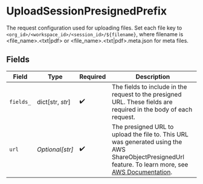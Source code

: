 # UploadSessionPresignedPrefix

The request configuration used for uploading files. Set each file key to `<org_id>/<workspace_id>/<session_id>/${filename}`, where filename is <file_name>.<txt|pdf> or <file_name>.<txt|pdf>.meta.json for meta files.


## Fields

| Field                                                                                                                                                                                                                                      | Type                                                                                                                                                                                                                                       | Required                                                                                                                                                                                                                                   | Description                                                                                                                                                                                                                                |
| ------------------------------------------------------------------------------------------------------------------------------------------------------------------------------------------------------------------------------------------ | ------------------------------------------------------------------------------------------------------------------------------------------------------------------------------------------------------------------------------------------ | ------------------------------------------------------------------------------------------------------------------------------------------------------------------------------------------------------------------------------------------ | ------------------------------------------------------------------------------------------------------------------------------------------------------------------------------------------------------------------------------------------ |
| `fields_`                                                                                                                                                                                                                                  | dict[str, *str*]                                                                                                                                                                                                                           | :heavy_check_mark:                                                                                                                                                                                                                         | The fields to include in the request to the presigned URL. These fields are required in the body of each request.                                                                                                                          |
| `url`                                                                                                                                                                                                                                      | *Optional[str]*                                                                                                                                                                                                                            | :heavy_check_mark:                                                                                                                                                                                                                         | The presigned URL to upload the file to. This URL was generated using the AWS ShareObjectPresignedUrl feature. To learn more, see [AWS Documentation](https://docs.aws.amazon.com/AmazonS3/latest/userguide/ShareObjectPreSignedURL.html). |